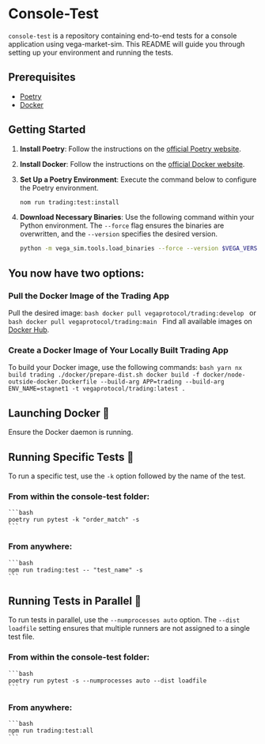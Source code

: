 # Console-Test

`console-test` is a repository containing end-to-end tests for a console application using vega-market-sim. This README will guide you through setting up your environment and running the tests.

## Prerequisites

- [Poetry](https://python-poetry.org/docs/#installing-with-the-official-installer)
- [Docker](https://www.docker.com/)

## Getting Started

1. **Install Poetry**: Follow the instructions on the [official Poetry website](https://python-poetry.org/docs/#installing-with-the-official-installer).

2. **Install Docker**: Follow the instructions on the [official Docker website](https://docs.docker.com/desktop/).

3. **Set Up a Poetry Environment**:
   Execute the command below to configure the Poetry environment.

   ```bash
   nom run trading:test:install
   ```

4. **Download Necessary Binaries**:
   Use the following command within your Python environment. The `--force` flag ensures the binaries are overwritten, and the `--version` specifies the desired version.
   ```bash
   python -m vega_sim.tools.load_binaries --force --version $VEGA_VERSION
   ```

## You now have two options:

### Pull the Docker Image of the Trading App

Pull the desired image:
`bash docker pull vegaprotocol/trading:develop `
or
`bash docker pull vegaprotocol/trading:main `
Find all available images on [Docker Hub](https://hub.docker.com/r/vegaprotocol/trading/tags).

### Create a Docker Image of Your Locally Built Trading App

To build your Docker image, use the following commands:
`bash yarn nx build trading ./docker/prepare-dist.sh docker build -f docker/node-outside-docker.Dockerfile --build-arg APP=trading --build-arg ENV_NAME=stagnet1 -t vegaprotocol/trading:latest . `

## **Launching Docker** 🐳

Ensure the Docker daemon is running.

## Running Specific Tests 🧪

To run a specific test, use the `-k` option followed by the name of the test.

### From within the console-test folder:

    ```bash
    poetry run pytest -k "order_match" -s
    ```

### From anywhere:

    ```bash
    npm run trading:test -- "test_name" -s
    ```

## Running Tests in Parallel 🔢

To run tests in parallel, use the `--numprocesses auto` option. The `--dist loadfile` setting ensures that multiple runners are not assigned to a single test file.

### From within the console-test folder:

    ```bash
    poetry run pytest -s --numprocesses auto --dist loadfile
    ```

### From anywhere:

    ```bash
    npm run trading:test:all
    ```

